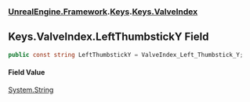### [UnrealEngine.Framework](./UnrealEngine-Framework.md 'UnrealEngine.Framework').[Keys](./Keys.md 'UnrealEngine.Framework.Keys').[Keys.ValveIndex](./Keys-ValveIndex.md 'UnrealEngine.Framework.Keys.ValveIndex')
## Keys.ValveIndex.LeftThumbstickY Field
  
```csharp
public const string LeftThumbstickY = ValveIndex_Left_Thumbstick_Y;
```
#### Field Value
[System.String](https://docs.microsoft.com/en-us/dotnet/api/System.String 'System.String')  
